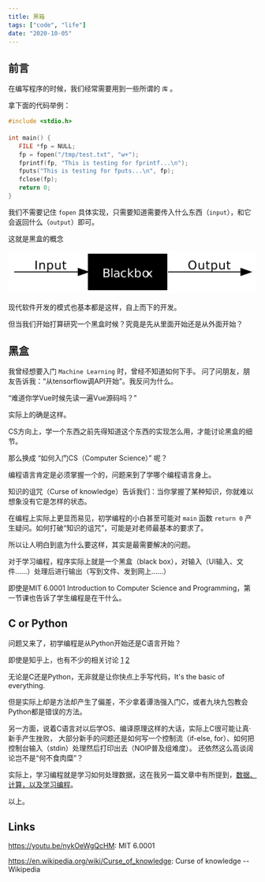 ```yaml
---
title: 黑箱
tags: ["code", "life"]
date: "2020-10-05"
---
```


## 前言

在编写程序的时候，我们经常需要用到一些所谓的 `库` 。

拿下面的代码举例：

```c
#include <stdio.h>

int main() {
   FILE *fp = NULL;
   fp = fopen("/tmp/test.txt", "w+");
   fprintf(fp, "This is testing for fprintf...\n");
   fputs("This is testing for fputs...\n", fp);
   fclose(fp);
   return 0;
}
```

我们不需要记住 `fopen` 具体实现，只需要知道需要传入什么东西（`input`），和它会返回什么（`output`）即可。

这就是黑盒的概念

![black box](./black-box.png)

现代软件开发的模式也基本都是这样，自上而下的开发。

但当我们开始打算研究一个黑盒时候？究竟是先从里面开始还是从外面开始？

## 黑盒

我曾经想要入门 `Machine Learning` 时，曾经不知道如何下手。
问了问朋友，朋友告诉我：“从tensorflow调API开始”。我反问为什么。

“难道你学Vue时候先读一遍Vue源码吗？”

实际上的确是这样。

CS方向上，学一个东西之前先得知道这个东西的实现怎么用，才能讨论黑盒的细节。

那么换成 “如何入门CS（Computer Science）” 呢？

编程语言肯定是必须掌握一个的，问题来到了学哪个编程语言身上。

知识的诅咒（Curse of knowledge）告诉我们：当你掌握了某种知识，你就难以想象没有它是怎样的状态。

在编程上实际上更显而易见，初学编程的小白甚至可能对 `main` 函数 `return 0` 产生疑问。如何打破“知识的诅咒”，可能是对老师最基本的要求了。

所以让人明白到底为什么要这样，其实是最需要解决的问题。

对于学习编程，程序实际上就是一个黑盒（black box），对输入（UI输入、文件……）处理后进行输出（写到文件、发到网上……）

即使是MIT 6.0001 Introduction to Computer Science and Programming，第一节课也告诉了学生编程是在干什么。

## C or Python

问题又来了，初学编程是从Python开始还是C语言开始？

即使是知乎上，也有不少的相关讨论 [1][] [2][]

无论是C还是Python，无非就是让你快点上手写代码，It's the basic of everything.

但是实际上却是方法却产生了偏差，不少拿着谭浩强入门C，或者九块九包教会Python都是错误的方法。

另一方面，说着C语言对以后学OS、编译原理这样的大话，实际上C很可能让真·新手产生挫败，
大部分新手的问题还是如何写一个控制流（if-else, for）、如何把控制台输入（stdin）处理然后打印出去（NOIP普及组难度）。
还依然这么高谈阔论岂不是“何不食肉糜”？

实际上，学习编程就是学习如何处理数据，这在我另一篇文章中有所提到，[数据、计算，以及学习编程](/start-to-learn-programming)。

以上。

## Links

[1]: https://www.zhihu.com/question/423489741
[2]: https://www.zhihu.com/question/23743892

<https://youtu.be/nykOeWgQcHM>: MIT 6.0001

<https://en.wikipedia.org/wiki/Curse_of_knowledge>: Curse of knowledge -- Wikipedia
